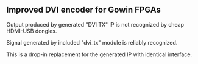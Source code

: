 ## Improved DVI encoder for Gowin FPGAs

Output produced by generated "DVI TX" IP is not recognized by cheap HDMI-USB
dongles.

Signal generated by included "dvi_tx" module is reliably recognized.

This is a drop-in replacement for the generated IP with identical interface.

